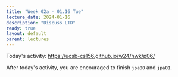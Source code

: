 ```yaml
---
title: "Week 02a - 01.16 Tue"
lecture_date: 2024-01-16
description: "Discuss LTD"
ready: true
layout: default
parent: lectures
---
```



Today's activity: <https://ucsb-cs156.github.io/w24/hwk/p06/>

After today's activity, you are encouraged to finish `jpa00` and `jpa01`.

<!-- After today's activity, you are encouraged to -->

<!-- * Start on: <https://ucsb-cs156.github.io/w24/lab/jpa02/>, even if you aren't done with jpa01
* It should be straightforward -->

